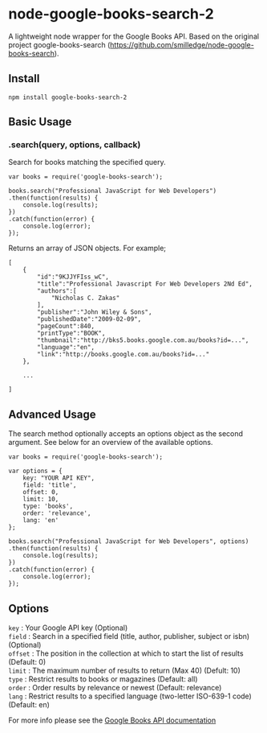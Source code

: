 # node-google-books-search-2

A lightweight node wrapper for the Google Books API. Based on the original project google-books-search (https://github.com/smilledge/node-google-books-search).

## Install

    npm install google-books-search-2

## Basic Usage

### .search(query, options, callback)

Search for books matching the specified query.

	var books = require('google-books-search');

	books.search("Professional JavaScript for Web Developers")
	.then(function(results) {
		console.log(results);
	})
	.catch(function(error) {
		console.log(error);
	});

Returns an array of JSON objects. For example;

	[
		{
			"id":"9KJJYFIss_wC",
			"title":"Professional Javascript For Web Developers 2Nd Ed",
			"authors":[
				"Nicholas C. Zakas"
			],
			"publisher":"John Wiley & Sons",
			"publishedDate":"2009-02-09",
			"pageCount":840,
			"printType":"BOOK",
			"thumbnail":"http://bks5.books.google.com.au/books?id=...",
			"language":"en",
			"link":"http://books.google.com.au/books?id=..."
		},

		...

	]

## Advanced Usage

The search method optionally accepts an options object as the second argument. See below for an overview of the available options.

	var books = require('google-books-search');

	var options = {
		key: "YOUR API KEY",
		field: 'title',
		offset: 0,
		limit: 10,
		type: 'books',
		order: 'relevance',
		lang: 'en'
	};

	books.search("Professional JavaScript for Web Developers", options)
	.then(function(results) {
		console.log(results);
	})
	.catch(function(error) {
		console.log(error);
	});

## Options

`key` : Your Google API key (Optional)   
`field` : Search in a specified field (title, author, publisher, subject or isbn) (Optional)   
`offset` : The position in the collection at which to start the list of results (Default: 0)   
`limit` : The maximum number of results to return (Max 40) (Defult: 10)   
`type` : Restrict results to books or magazines (Default: all)   
`order` : Order results by relevance or newest (Default: relevance)   
`lang` : Restrict results to a specified language (two-letter ISO-639-1 code) (Default: en)   

For more info please see the [Google Books API documentation](http://code.google.com/apis/books/docs/v1/using.html)